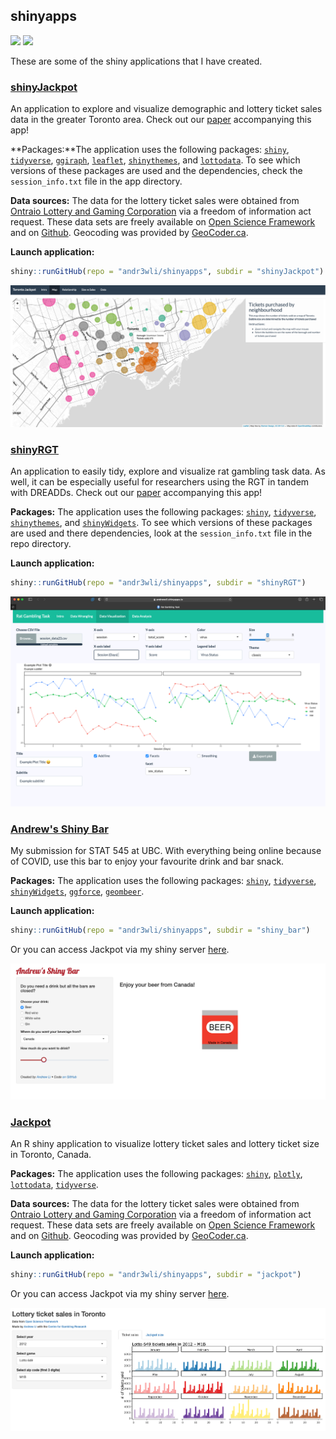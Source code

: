 ## shinyapps

<!-- badges: start -->
![](https://img.shields.io/badge/andr3wli-shinyapps-green)
![](https://img.shields.io/twitter/url?style=social&url=https%3A%2F%2Ftwitter.com%2Fdrewroc6)
<!-- badges: end -->

These are some of the shiny applications that I have created.

### [shinyJackpot]()
An application to explore and visualize demographic and lottery ticket sales data in the greater Toronto area. Check out our [paper]() accompanying this app!

**Packages:**The application uses the following packages: [`shiny`](https://shiny.rstudio.com), [`tidyverse`](https://www.tidyverse.org), [`ggiraph`](https://davidgohel.github.io/ggiraph/articles/offcran/using_ggiraph.html), [`leaflet`](), [`shinythemes`](), and [`lottodata`](https://andr3wli.github.io/lottodata/). To see which versions of these packages are used and the dependencies, check the `session_info.txt` file in the app directory.

**Data sources:** The data for the lottery ticket sales were obtained from [Ontraio Lottery and Gaming Corporation](https://www.olg.ca/en/home.html) via a freedom of information act request. These data sets are freely available on [Open Science Framework](//osf.io/qwrxy/) and on [Github](https://github.com/andr3wli/lottodata). Geocoding was provided by [GeoCoder.ca](https://geocoder.ca).

**Launch application:**

```r
shiny::runGitHub(repo = "andr3wli/shinyapps", subdir = "shinyJackpot")
```
![](screenshot/map_screenshot.png)

### [shinyRGT]()
An application to easily tidy, explore and visualize rat gambling task data. As well, it can be especially useful for researchers using the RGT in tandem with DREADDs. Check out our [paper]() accompanying this app!

**Packages:** The application uses the following packages: [`shiny`](https://shiny.rstudio.com), [`tidyverse`](https://www.tidyverse.org), [`shinythemes`](), and [`shinyWidgets`](https://github.com/dreamRs/shinyWidgets). To see which versions of these packages are used and there dependencies, look at the `session_info.txt` file in the repo directory. 

**Launch application:**

```r
shiny::runGitHub(repo = "andr3wli/shinyapps", subdir = "shinyRGT")
```
![](screenshot/data_viz_rgt.png)

### [Andrew's Shiny Bar](https://andrewcli.shinyapps.io/andrews_bar/)
My submission for STAT 545 at UBC. With everything being online because of COVID, use this bar to enjoy your favourite drink and bar snack. 

**Packages:** The application uses the following packages: [`shiny`](https://shiny.rstudio.com), [`tidyverse`](https://www.tidyverse.org), [`shinyWidgets`](https://github.com/dreamRs/shinyWidgets), [`ggforce`](https://github.com/thomasp85/ggforce), [`geombeer`](https://github.com/andr3wli/geombeer).

**Launch application:**

```r
shiny::runGitHub(repo = "andr3wli/shinyapps", subdir = "shiny_bar")
```

Or you can access Jackpot via my shiny server [here](https://andrewcli.shinyapps.io/andrews_bar/).

![](screenshot/bar.png)


### [Jackpot](https://andrewcli.shinyapps.io/Jackpot/)
An R shiny application to visualize lottery ticket sales and lottery ticket size in Toronto, Canada. 

**Packages:** The application uses the following packages: [`shiny`](https://shiny.rstudio.com), [`plotly`](https://plotly.com/r/), [`lottodata`](https://andr3wli.github.io/lottodata/), [`tidyverse`](https://www.tidyverse.org).

**Data sources:** The data for the lottery ticket sales were obtained from [Ontraio Lottery and Gaming Corporation](https://www.olg.ca/en/home.html) via a freedom of information act request. These data sets are freely available on [Open Science Framework](//osf.io/qwrxy/) and on [Github](https://github.com/andr3wli/lottodata). Geocoding was provided by [GeoCoder.ca](https://geocoder.ca).

**Launch application:**

```r
shiny::runGitHub(repo = "andr3wli/shinyapps", subdir = "jackpot")
```

Or you can access Jackpot via my shiny server [here](https://andrewcli.shinyapps.io/Jackpot/).

![](screenshot/jackpot.png)
